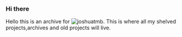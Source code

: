 ### Hi there 
Hello this is an archive for ![joshuatmb](https://github.com/joshuatmb). This is where all my shelved projects,archives and old projects will live.
